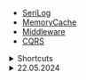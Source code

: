 * [SeriLog](Projects/SeriLogExample/README.md)
* [MemoryCache](Projects/MemoryCacheExample/README.md)
* [Middleware](Projects/MiddleWareExample/README.md)
* [CQRS](Projects/CQRSExample/README.md)

<details>
  <summary>Shortcuts</summary>
  
* `ctrl+m+a` kod sayfasını daralt
* `ctrl+k+e` kodları düzenle

</details>



<details>
  <summary>22.05.2024</summary>
  
grpc not olsun bir inceleyin ilerde yaparız dendi<br>

Ödev:<br>

"backend code clean example" reposuna kodları düzenleyerek branch at. Öncesi ve sonrası için bencmark yapıp görebilirsin.<br>
`buradaki servicelerde bulunan ornekelre gore, ayri branchler acip gerekli gordugunuz fixleri ve kod hatalarini duzelttikten sonra yorum satiri ile neden oyle yaptiginizi da acikladiktan sonra`
<hr>

kendime not;<br>
1-) SignalR -> anlık güvenlik 2. plan iletişim<br>
2-) grpc -> ufaktan araştır hayat kurtarabilir<br>
3-) GraphQL -> mobile istediği verileri almasını sağlatabiliyorsunuz. mobilden her şeyi özelleştirebiliyorsunuz.<br>
4-) Background servisleri (Hangfire) -> veritabanında düzenli kontroller için. kütüphaneden kitap alan adamın kitap süresinin bitip bitmediğini kontrol eden otomatik kontrol programını bu sistem ile yapabilirsin. Hangfire daha gelişmişi sınıf çalıştırma gibi özellikleri var.  Hangfire dene<br>
5-) Test işlemleri (Unit Test) -> ayrı proje oluştururuz. İsimlendirmeler uzun olsa bile açıklayıcı olsun.  bir miktar karışık geldi bak buna sonra. Mülakat +2 yapar kod yazışına etki eder.<br>
6-) MicroServisler -> bunu sonra bakacağız. Ön hazırlık gençay eğitim var bak<br>
7-) Automation(Github Actions || Docker) -> Anlamadım bakarız<br>

#### 26.05.2024 Tarihine Kadar Bitirilmesi Gerekenler

1. Clean Code Kısmını Tamamla <br>
2. Elastic Search ve CQRS ile ilgili proje yap.<br> 
3. gRPC Araştırması yap<br>
4. GraphQl Kısmını Araştır<br>
5. Unit Test Araştır <br>
6. MicroServisler Araştır <br>
7. Hangfire Araştır. <br>

-1. ve 2. madde haricinde diğerleri kişisel gelişim için



</details>



